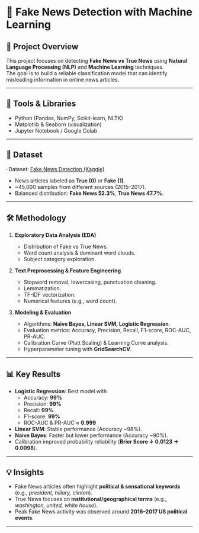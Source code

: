 # 📰 Fake News Detection with Machine Learning  

## 📌 Project Overview  
This project focuses on detecting **Fake News vs True News** using **Natural Language Processing (NLP)** and **Machine Learning** techniques.  
The goal is to build a reliable classification model that can identify misleading information in online news articles.  

---

## 🔧 Tools & Libraries  
- Python (Pandas, NumPy, Scikit-learn, NLTK)  
- Matplotlib & Seaborn (visualization)  
- Jupyter Notebook / Google Colab  

---

## 📂 Dataset  
-Dataset: [Fake News Detection (Kaggle)](https://www.kaggle.com/datasets/bhavikjikadara/fake-news-detection)
- News articles labeled as **True (0)** or **Fake (1)**.  
- ~45,000 samples from different sources (2015–2017).  
- Balanced distribution: **Fake News 52.3%**, **True News 47.7%**.  

---

## 🛠 Methodology  
1. **Exploratory Data Analysis (EDA)**  
   - Distribution of Fake vs True News.  
   - Word count analysis & dominant word clouds.  
   - Subject category exploration.  

2. **Text Preprocessing & Feature Engineering**  
   - Stopword removal, lowercasing, punctuation cleaning.  
   - Lemmatization.  
   - TF-IDF vectorization.  
   - Numerical features (e.g., word count).  

3. **Modeling & Evaluation**  
   - Algorithms: **Naive Bayes, Linear SVM, Logistic Regression**.  
   - Evaluation metrics: Accuracy, Precision, Recall, F1-score, ROC-AUC, PR-AUC.  
   - Calibration Curve (Platt Scaling) & Learning Curve analysis.  
   - Hyperparameter tuning with **GridSearchCV**.  

---

## 📊 Key Results  
- **Logistic Regression**: Best model with  
  - Accuracy: **99%**  
  - Precision: **99%**  
  - Recall: **99%**  
  - F1-score: **99%**  
  - ROC-AUC & PR-AUC ≈ **0.999**  
- **Linear SVM**: Stable performance (Accuracy ~98%).  
- **Naive Bayes**: Faster but lower performance (Accuracy ~90%).  
- Calibration improved probability reliability (**Brier Score ↓ 0.0123 → 0.0098**).  

---

## 💡 Insights  
- Fake News articles often highlight **political & sensational keywords** (e.g., *president, hillary, clinton*).  
- True News focuses on **institutional/geographical terms** (e.g., *washington, united, white house*).  
- Peak Fake News activity was observed around **2016–2017 US political events**.  

---


